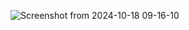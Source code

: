 
![Screenshot from 2024-10-18 09-16-10](https://github.com/user-attachments/assets/25951432-8e4b-492a-a56f-ee763eebb249)
